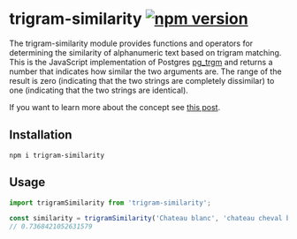 # trigram-similarity [![npm version](https://badge.fury.io/js/trigram-similarity.svg)](https://badge.fury.io/js/trigram-similarity)

The trigram-similarity module provides functions and operators for determining the similarity of alphanumeric text based on trigram matching.
This is the JavaScript implementation of Postgres [pg_trgm](https://www.postgresql.org/docs/13/pgtrgm.html) and returns a number that indicates how 
similar the two arguments are. The range of the result is zero (indicating that the two strings are completely dissimilar) to one (indicating 
that the two strings are identical). 

If you want to learn more about the concept see [this post](https://stackoverflow.com/a/43158586/1410482).

## Installation

```
npm i trigram-similarity
```

## Usage

```javascript
import trigramSimilarity from 'trigram-similarity';
```

```javascript
const similarity = trigramSimilarity('Chateau blanc', 'chateau cheval blanc');
// 0.7368421052631579
```

